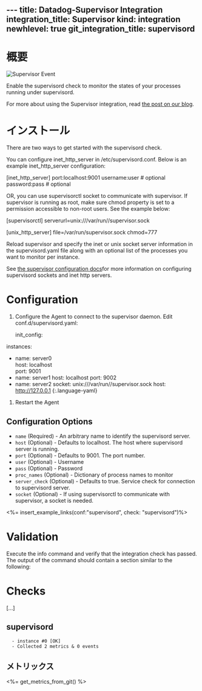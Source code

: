 --- title: Datadog-Supervisor Integration integration_title: Supervisor kind: integration newhlevel: true
git_integration_title: supervisord
---

# 概要

![Supervisor Event](/static/images/supervisorevent.png)

Enable the supervisord check to monitor the states of your processes running under supervisord.

For more about using the Supervisor integration, read [the post on our blog](https://www.datadoghq.com/blog/supervisor-monitors-your-processes-datadog-monitors-supervisor/).

# インストール


There are two ways to get started with the supervisord check.

You can configure inet_http_server in /etc/supervisord.conf. Below is an example inet_http_server configuration:

[inet_http_server]
port:localhost:9001
username:user  # optional
password:pass  # optional

OR, you can use supervisorctl socket to communicate with supervisor. If supervisor is running as root, make sure chmod property is set to a permission accessible to non-root users. See the example below:

[supervisorctl]
serverurl=unix:///var/run//supervisor.sock

[unix_http_server]
file=/var/run/supervisor.sock
chmod=777

Reload supervisor and specify the inet or unix socket server information in the supervisord.yaml file along with an optional list of the processes you want to monitor per instance.

See [the supervisor configuration docs](http://supervisord.org/configuration.html)for more information on configuring supervisord sockets and inet http servers.

# Configuration

1.  Configure the Agent to connect to the supervisor daemon. Edit conf.d/supervisord.yaml:


        

    init_config:

instances:
  - name: server0   
    host: localhost  
    port: 9001
  - name: server1
    host: localhost
    port: 9002
  - name: server2
    socket: unix:///var/run//supervisor.sock
    host: http://127.0.0.1 
{:.language-yaml}

1.  Restart the Agent

## Configuration Options

* `name` (Required) - An arbitrary name to identify the supervisord server.
* `host` (Optional) - Defaults to localhost. The host where supervisord server is running.
* `port` (Optional) - Defaults to 9001. The port number.
* `user` (Optional) - Username
* `pass` (Optional) - Password
* `proc_names` (Optional) - Dictionary of process names to monitor
* `server_check` (Optional) - Defaults to true. Service check for connection to supervisord server.
* `socket` (Optional) - If using supervisorctl to communicate with supervisor, a socket is needed.

<%= insert_example_links(conf:"supervisord", check: "supervisord")%>

# Validation

Execute the info command and verify that the integration check has passed. The output of the command should contain a section similar to the following:
    
Checks
======

  [...]

  supervisord
  -----------
      - instance #0 [OK]
      - Collected 2 metrics & 0 events

## メトリックス

<%= get_metrics_from_git() %>
